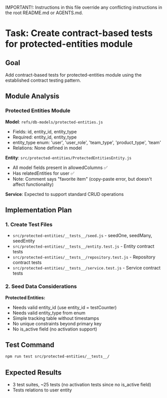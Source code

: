 IMPORTANT!: Instructions in this file override any conflicting instructions in the root README.md or AGENTS.md.

# Task: Create contract-based tests for protected-entities module

## Goal
Add contract-based tests for protected-entities module using the established contract testing pattern.

## Module Analysis

### Protected Entities Module
**Model**: `refs/db-models/protected-entities.js`
- Fields: id, entity_id, entity_type
- Required: entity_id, entity_type
- entity_type enum: 'user', 'user_role', 'team_type', 'product_type', 'team'
- Relations: None defined in model

**Entity**: `src/protected-entities/ProtectedEntitiesEntity.js`
- All model fields present in allowedColumns ✅
- Has relatedEntities for user ✅
- Note: Comment says "favorite item" (copy-paste error, but doesn't affect functionality)

**Service**: Expected to support standard CRUD operations

## Implementation Plan

### 1. Create Test Files
- `src/protected-entities/__tests__/seed.js` - seedOne, seedMany, seedEntity
- `src/protected-entities/__tests__/entity.test.js` - Entity contract tests
- `src/protected-entities/__tests__/repository.test.js` - Repository contract tests
- `src/protected-entities/__tests__/service.test.js` - Service contract tests

### 2. Seed Data Considerations
**Protected Entities:**
- Needs valid entity_id (use entity_id = testCounter)
- Needs valid entity_type from enum
- Simple tracking table without timestamps
- No unique constraints beyond primary key
- No is_active field (no activation support)

## Test Command
```bash
npm run test src/protected-entities/__tests__/
```

## Expected Results
- 3 test suites, ~25 tests (no activation tests since no is_active field)
- Tests relations to user entity
